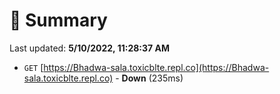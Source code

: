 # 📖 Summary
Last updated: **5/10/2022, 11:28:37 AM**

- `GET` [https://Bhadwa-sala.toxicblte.repl.co](https://Bhadwa-sala.toxicblte.repl.co) - **Down** (235ms)
